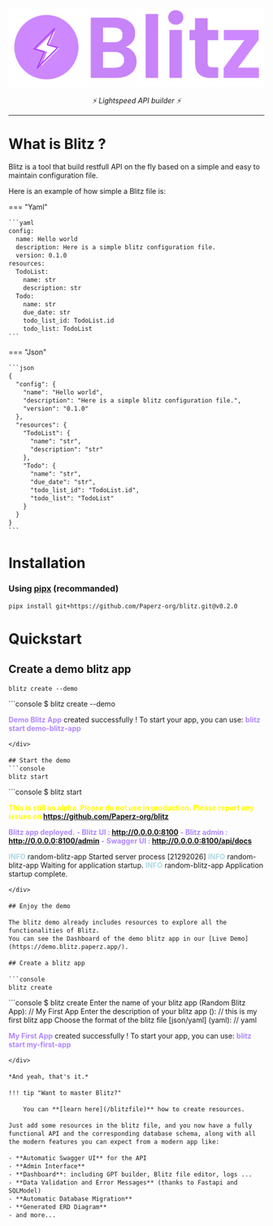 #

![image info](./images/blitz_banner.png)

<p align="center">
  <em>⚡️ Lightspeed API builder ⚡️</em>
</p>

---

# **What is Blitz ?**

Blitz is a tool that build restfull API on the fly based on a simple and easy to maintain configuration file.

Here is an example of how simple a Blitz file is:

=== "Yaml"

    ```yaml
    config:
      name: Hello world
      description: Here is a simple blitz configuration file.
      version: 0.1.0
    resources:
      TodoList:
        name: str
        description: str
      Todo:
        name: str
        due_date: str
        todo_list_id: TodoList.id
        todo_list: TodoList
    ```

=== "Json"

    ```json
    {
      "config": {
        "name": "Hello world",
        "description": "Here is a simple blitz configuration file.",
        "version": "0.1.0"
      },
      "resources": {
        "TodoList": {
          "name": "str",
          "description": "str"
        },
        "Todo": {
          "name": "str",
          "due_date": "str",
          "todo_list_id": "TodoList.id",
          "todo_list": "TodoList"
        }
      }
    }
    ```
# Installation
### Using [pipx](https://pipx.pypa.io/stable/installation/) (recommanded)
```bash
pipx install git+https://github.com/Paperz-org/blitz.git@v0.2.0
```
# Quickstart
## Create a demo blitz app

```console
blitz create --demo
```
<!-- termynal -->

<div class="termy">
```console
$ blitz create --demo

<span style="color: #af87ff; font-weight: bold;">Demo Blitz App</span> created successfully !
To start your app, you can use:
    <span style="color: #af87ff; font-weight: bold;">blitz start demo-blitz-app</span>
```
</div>

## Start the demo
```console
blitz start
```
<!-- termynal -->
<div class="termy">
```console
$ blitz start

<span style="color: yellow; font-weight: bold;">This is still an alpha. Please do not use in production.</span>
<span style="color: yellow; font-weight: bold;">Please report any issues on https://github.com/Paperz-org/blitz</span>

<span style="color: #af87ff; font-weight: bold;">Blitz app deployed.</span>
<span style="color: #af87ff; font-weight: bold;">  - Blitz UI            : <a style="cursor: pointer" href="http://0.0.0.0:8100" target="_blank" rel="noopener noreferrer">http://0.0.0.0:8100</a></span>
<span style="color: #af87ff; font-weight: bold;">  - Blitz admin         : <a style="cursor: pointer" href="http://0.0.0.0:8100/admin" target="_blank" rel="noopener noreferrer">http://0.0.0.0:8100/admin</a></span>
<span style="color: #af87ff; font-weight: bold;">  - Swagger UI          : <a style="cursor: pointer" href="http://0.0.0.0:8100/api/docs" target="_blank" rel="noopener noreferrer">http://0.0.0.0:8100/api/docs</a></span>

<span style="color: lightblue; font-weight: bold;">INFO</span>      random-blitz-app Started server process [21292026]
<span style="color: lightblue; font-weight: bold;">INFO</span>      random-blitz-app Waiting for application startup.
<span style="color: lightblue; font-weight: bold;">INFO</span>      random-blitz-app Application startup complete.
```
</div>

## Enjoy the demo

The blitz demo already includes resources to explore all the functionalities of Blitz.
You can see the Dashboard of the demo blitz app in our [Live Demo](https://demo.blitz.paperz.app/).

## Create a blitz app

```console
blitz create
```
<!-- termynal -->

<div class="termy">
```console
$ blitz create
Enter the name of your blitz app (Random Blitz App):
// My First App
Enter the description of your blitz app ():
// this is my first blitz app
Choose the format of the blitz file [json/yaml] (yaml):
// yaml

<span style="color: #af87ff; font-weight: bold;">My First App</span> created successfully !
To start your app, you can use:
    <span style="color: #af87ff; font-weight: bold;">blitz start my-first-app</span>
```
</div>

*And yeah, that's it.*

!!! tip "Want to master Blitz?"

    You can **[learn here](/blitzfile)** how to create resources.
    
Just add some resources in the blitz file, and you now have a fully functional API and the corresponding database schema, along with all the modern features you can expect from a modern app like:

- **Automatic Swagger UI** for the API
- **Admin Interface**
- **Dashboard**: including GPT builder, Blitz file editor, logs ...
- **Data Validation and Error Messages** (thanks to Fastapi and SQLModel)
- **Automatic Database Migration**
- **Generated ERD Diagram**
- and more...


